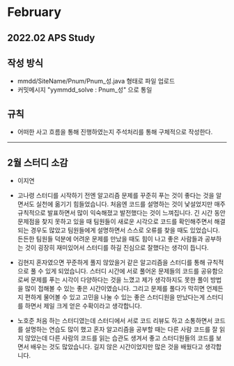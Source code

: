 # February
2022.02 APS Study
------------------
## 작성 방식

- mmdd/SiteName/Pnum/Pnum_성.java 형태로 파일 업로드
- 커밋메시지 "yymmdd_solve : Pnum_성" 으로 통일


## 규칙

- 어떠한 사고 흐름을 통해 진행하였는지 주석처리를 통해 구체적으로 작성한다.

------------------
## 2월 스터디 소감

- 이지연
  
- 고나령
  스터디를 시작하기 전엔 알고리즘 문제를 꾸준히 푸는 것이 좋다는 것을 알면서도 실천에 옮기기 힘들었습니다. 처음엔 코드를 설명하는 것이 낯설었지만 매주 규칙적으로 발표하면서 많이 익숙해졌고 발전했다는 것이 느껴집니다. 긴 시간 동안 문제점을 찾지 못하고 있을 때 팀원들이 새로운 시각으로 코드를 확인해주면서 해결되는 경우도 많았고 팀원들에게 설명하면서 스스로 오류를 찾을 때도 있었습니다. 든든한 팀원들 덕분에 어려운 문제를 만났을 때도 힘이 나고 좋은 사람들과 공부하는 것이 굉장히 재미있어서 스터디를 하길 진심으로 잘했다는 생각이 듭니다.
  
- 김현지
  혼자였으면 꾸준하게 풀지 않았을거 같은 알고리즘을 스터디를 통해 규칙적으로 풀 수 있게 되었습니다. 스터디 시간에 서로 풀어온 문제들의 코드를 공유함으로써 문제를 푸는 시각이 다양하다는 것을 느꼈고 제가 생각하지도 못한 풀이 방법을 많이 접해볼 수 있는 좋은 시간이였습니다. 그리고 문제를 풀다가 막히면 언제든지 편하게 물어볼 수 있고 고민을 나눌 수 있는 좋은 스터디원을 만났다는게 스터디를 하면서 제일 크게 얻은 수확이라고 생각합니다.

- 노호준
  처음 하는 스터디였는데 스터디에서 서로 코드 리뷰도 하고 소통하면서 코드를 설명하는 연습도 많이 했고 혼자 알고리즘을 공부할 때는 다른 사람 코드를 잘 읽지 않았는데 다른 사람의 코드를 읽는 습관도 생겨서 좋고 스터디원들의 코드를 보면서 배우는 것도 많았습니다. 길지 않은 시간이었지만 많은 것을 배웠다고 생각합니다.
